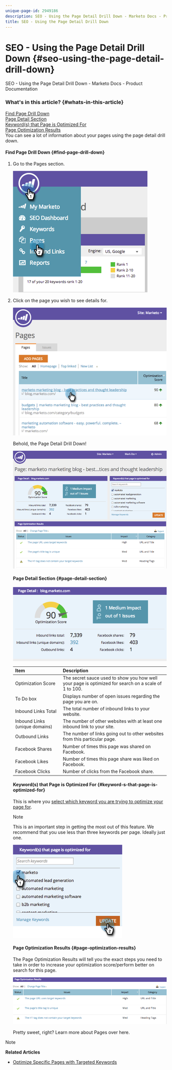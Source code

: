 ```yaml
---
unique-page-id: 2949186
description: SEO - Using the Page Detail Drill Down - Marketo Docs - Product Documentation
title: SEO - Using the Page Detail Drill Down
---
```


# SEO - Using the Page Detail Drill Down {#seo-using-the-page-detail-drill-down}

SEO - Using the Page Detail Drill Down - Marketo Docs - Product Documentation

### What's in this article? {#whats-in-this-article}

[Find Page Drill Down](#find-page-drill-down)  
[Page Detail Section](#page-detail-section)  
[Keyword(s) that Page is Optimized For](#keyword-s-that-page-is-optimized-for)  
[Page Optimization Results](#page-optimization-results)  
You can see a lot of information about your pages using the page detail drill down.

#### Find Page Drill Down {#find-page-drill-down}

1. Go to the&nbsp;Pages&nbsp;section.&nbsp;

   ![](assets/image2014-9-17-21-3a54-3a53.png)

1. Click on the page you wish to see details for.

   ![](assets/image2014-9-17-21-3a54-3a58.png)

   Behold, the Page Detail Drill Down!

   ![](assets/image2014-9-17-21-3a55-3a2.png)

   #### Page Detail Section {#page-detail-section}

   ![](assets/image2014-9-17-21-3a55-3a46.png)

   | Item |Description |
   |---|---|
   | Optimization Score |The secret sauce used to show you how well your page is optimized for search on a scale of 1 to 100. |
   | To Do box |Displays number of open issues regarding the page you are on. |
   | Inbound Links Total |The total number of inbound links to your website. |
   | Inbound Links (unique domains) |The number of other websites with at least one inbound link to your site. |
   | Outbound Links |The number of links going out to other websites from this particular page. |
   | Facebook Shares |Number of times this page was shared on Facebook. |
   | Facebook Likes |Number of times this page share was liked on Facebook. |
   | Facebook Clicks |Number of clicks from the Facebook share. |

   #### Keyword(s) that Page is Optimized For  {#keyword-s-that-page-is-optimized-for}

   This is where you [select which keyword you are trying to optimize your page for](../../../../product-docs/additional-apps/seo/keywords/seo-optimize-specific-pages-with-targeted-keywords.md).

   >[!NOTE]
   >
   >This is an important step in getting the most out of this feature. We recommend that you use less than three keywords per page. Ideally just one.

   ![](assets/image2014-9-17-21-3a56-3a35.png)

   #### Page Optimization Results {#page-optimization-results}

   The Page Optimization Results will tell you the exact steps you need to take in order to increase your optimization score/perform better on search for this page. 

   ![](assets/image2014-9-17-21-3a56-3a41.png)

   Pretty sweet, right? Learn more about Pages over here.

>[!NOTE]
>
>**Related Articles**
>
>* [Optimize Specific Pages with Targeted Keywords](../../../../product-docs/additional-apps/seo/keywords/seo-optimize-specific-pages-with-targeted-keywords.md)
>

